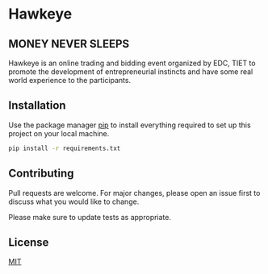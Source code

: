 # Hawkeye
## MONEY NEVER SLEEPS

Hawkeye is an online trading and bidding event organized by EDC, TIET to promote the development of entrepreneurial instincts and have some real world experience to the participants. 

## Installation

Use the package manager [pip](https://pip.pypa.io/en/stable/) to install everything required to set up this project on your local machine.

```bash
pip install -r requirements.txt
```



## Contributing
Pull requests are welcome. For major changes, please open an issue first to discuss what you would like to change.

Please make sure to update tests as appropriate.

## License
[MIT](https://choosealicense.com/licenses/mit/)

